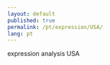 ```yaml
---
layout: default
published: true
permalink: /pt/expression/USA/
lang: pt
---
```


expression analysis USA
